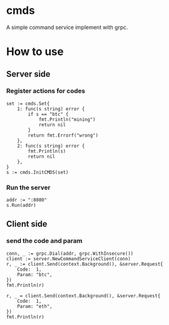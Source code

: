 # cmds
A simple command service implement with grpc.

# How to use
## Server side
### Register actions for codes
```
set := cmds.Set{
    1: func(s string) error {
        if s == "btc" {
            fmt.Println("mining")
            return nil 
        }   
        return fmt.Errorf("wrong")
    },  
    2: func(s string) error {
        fmt.Println(s)
        return nil 
    },  
}   
s := cmds.InitCMDS(set)
```
### Run the server
```
addr := ":8080"
s.Run(addr)
```

## Client side
### send the code and param
```
conn, _ := grpc.Dial(addr, grpc.WithInsecure())
client := server.NewCommandServiceClient(conn)
r, _ := client.Send(context.Background(), &server.Request{
    Code:  1,
    Param: "btc",
})
fmt.Println(r)

r, _ = client.Send(context.Background(), &server.Request{
    Code:  1,
    Param: "eth",
})
fmt.Println(r)
```
